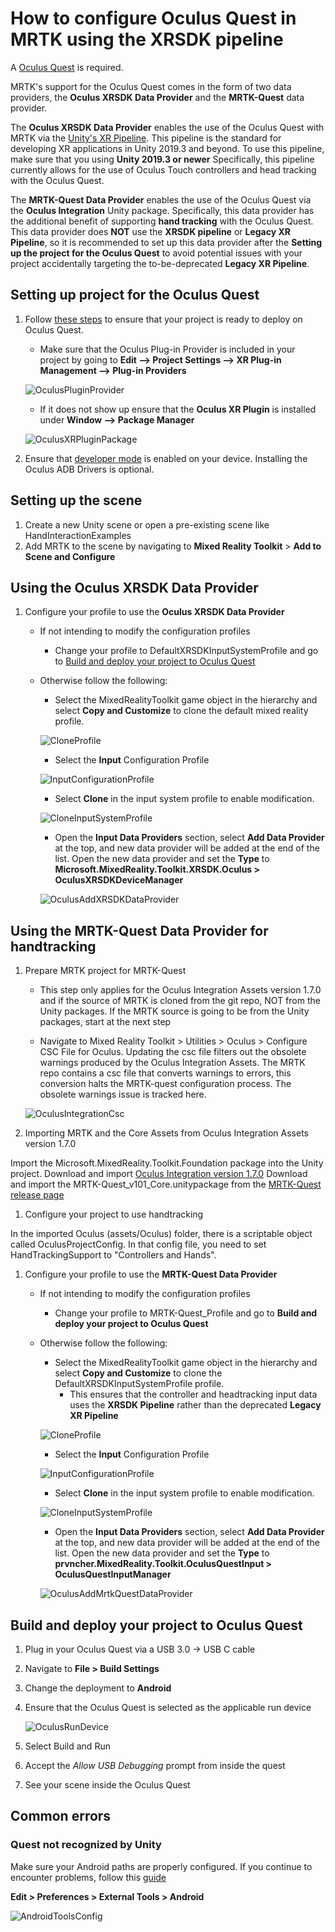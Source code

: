 # How to configure Oculus Quest in MRTK using the XRSDK pipeline

A [Oculus Quest](https://www.oculus.com/quest/?locale=en_US) is required.

MRTK's support for the Oculus Quest comes in the form of two data providers, the **Oculus XRSDK Data Provider** and the **MRTK-Quest** data provider. 

The **Oculus XRSDK Data Provider** enables the use of the Oculus Quest with MRTK via the [Unity's XR Pipeline](https://docs.unity3d.com/Manual/XR.html).
This pipeline is the standard for developing XR applications in Unity 2019.3 and beyond. To use this pipeline, make sure that you using **Unity 2019.3 or newer**
Specifically, this pipeline currently allows for the use of Oculus Touch controllers and head tracking with the Oculus Quest.

The **MRTK-Quest Data Provider** enables the use of the Oculus Quest via the **Oculus Integration** Unity package. Specifically, this data provider has the additional benefit of 
supporting **hand tracking** with the Oculus Quest. This data provider does **NOT** use the **XRSDK pipeline** or **Legacy XR Pipeline**, so it is recommended to set up this data provider after the 
**Setting up the project for the Oculus Quest** to avoid potential issues with your project accidentally targeting the to-be-deprecated **Legacy XR Pipeline**.

## Setting up project for the Oculus Quest

1. Follow [these steps](https://developer.oculus.com/documentation/unity/book-unity-gsg/) to ensure that your project is ready to deploy on Oculus Quest.
    - Make sure that the Oculus Plug-in Provider is included in your project by going to **Edit --> Project Settings --> XR Plug-in Management --> Plug-in Providers**

    ![OculusPluginProvider](../Images/CrossPlatform/OculusQuest/OculusPluginProvider.png)

    - If it does not show up ensure that the **Oculus XR Plugin** is installed under **Window --> Package Manager**

    ![OculusXRPluginPackage](../Images/CrossPlatform/OculusQuest/OculusXRPluginPackage.png)

1. Ensure that [developer mode](https://developer.oculus.com/documentation/native/android/mobile-device-setup/) is enabled on your device. Installing the Oculus ADB Drivers is optional.

## Setting up the scene
1. Create a new Unity scene or open a pre-existing scene like HandInteractionExamples
1. Add MRTK to the scene by navigating to **Mixed Reality Toolkit** > **Add to Scene and Configure**

## Using the Oculus XRSDK Data Provider

1. Configure your profile to use the **Oculus XRSDK Data Provider**
    - If not intending to modify the configuration profiles
        - Change your profile to DefaultXRSDKInputSystemProfile and go to [Build and deploy your project to Oculus Quest](OculusQuestMRTK.md#build-and-deploy-your-project-to-oculus-quest)

    - Otherwise follow the following:
        - Select the MixedRealityToolkit game object in the hierarchy and select **Copy and Customize** to clone the default mixed reality profile.

        ![CloneProfile](../Images/CrossPlatform/CloneProfile.png)

        - Select the **Input** Configuration Profile

        ![InputConfigurationProfile](../Images/CrossPlatform/InputConfigurationProfile.png)

        - Select **Clone** in the input system profile to enable modification.

        ![CloneInputSystemProfile](../Images/CrossPlatform/CloneInputSystemProfile.png)

        - Open the **Input Data Providers** section, select **Add Data Provider** at the top, and new data provider will be added at the end of the list.  Open the new data provider and set the **Type** to **Microsoft.MixedReality.Toolkit.XRSDK.Oculus > OculusXRSDKDeviceManager**

        ![OculusAddXRSDKDataProvider](../Images/CrossPlatform/OculusQuest/OculusAddXRSDKDataProvider.png)


## Using the MRTK-Quest Data Provider for handtracking
1. Prepare MRTK project for MRTK-Quest

    - This step only applies for the Oculus Integration Assets version 1.7.0 and if the source of MRTK is cloned from the git repo, NOT from the Unity packages. 
    If the MRTK source is going to be from the Unity packages, start at the next step

    - Navigate to Mixed Reality Toolkit > Utilities > Oculus > Configure CSC File for Oculus. Updating the csc file filters out the obsolete warnings produced by the Oculus Integration Assets. 
    The MRTK repo contains a csc file that converts warnings to errors, this conversion halts the MRTK-quest configuration process. The obsolete warnings issue is tracked here.

    ![OculusIntegrationCsc](../Images/CrossPlatform/OculusQuest/OculusIntegrationCsc.png)

1. Importing MRTK and the Core Assets from Oculus Integration Assets version 1.7.0

Import the Microsoft.MixedReality.Toolkit.Foundation package into the Unity project.
Download and import [Oculus Integration version 1.7.0](https://developer.oculus.com/downloads/package/unity-integration-archive/)
Download and import the MRTK-Quest\_v101\_Core.unitypackage from the [MRTK-Quest release page](https://github.com/provencher/MRTK-Quest/releases)

1. Configure your project to use handtracking

In the imported Oculus (assets/Oculus) folder, there is a scriptable object called OculusProjectConfig. In that config file, you need to set HandTrackingSupport to "Controllers and Hands".

1. Configure your profile to use the **MRTK-Quest Data Provider**

    - If not intending to modify the configuration profiles
        - Change your profile to MRTK-Quest_Profile and go to **Build and deploy your project to Oculus Quest**

    - Otherwise follow the following:
        - Select the MixedRealityToolkit game object in the hierarchy and select **Copy and Customize** to clone the DefaultXRSDKInputSystemProfile profile.
            - This ensures that the controller and headtracking input data uses the **XRSDK Pipeline** rather than the deprecated **Legacy XR Pipeline**

        ![CloneProfile](../Images/CrossPlatform/CloneProfile.png)

        - Select the **Input** Configuration Profile

        ![InputConfigurationProfile](../Images/CrossPlatform/InputConfigurationProfile.png)

        - Select **Clone** in the input system profile to enable modification.

        ![CloneInputSystemProfile](../Images/CrossPlatform/CloneInputSystemProfile.png)

        - Open the **Input Data Providers** section, select **Add Data Provider** at the top, and new data provider will be added at the end of the list.  Open the new data provider and set the **Type** to **prvncher.MixedReality.Toolkit.OculusQuestInput > OculusQuestInputManager**

        ![OculusAddMrtkQuestDataProvider](../Images/CrossPlatform/OculusQuest/OculusAddMrtkQuestDataProvider.png)

## Build and deploy your project to Oculus Quest
1. Plug in your Oculus Quest via a USB 3.0 -> USB C cable
1. Navigate to **File > Build Settings**
1. Change the deployment to **Android**
1. Ensure that the Oculus Quest is selected as the applicable run device
    
    ![OculusRunDevice](../Images/CrossPlatform/OculusQuest/OculusRunDevice.png)

1. Select Build and Run 
1. Accept the _Allow USB Debugging_ prompt from inside the quest
1. See your scene inside the Oculus Quest


## Common errors

### Quest not recognized by Unity

Make sure your Android paths are properly configured. If you continue to encounter problems, follow this [guide](https://developer.oculus.com/documentation/unity/book-unity-gsg/#install-android-tools)

**Edit > Preferences > External Tools > Android**

![AndroidToolsConfig](../Images/CrossPlatform/OculusQuest/AndroidToolsConfig.png)
